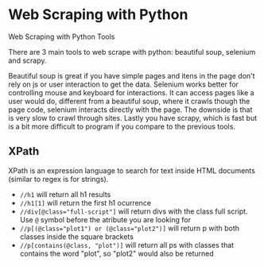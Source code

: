 # Web Scraping with Python

Web Scraping with Python Tools

There are 3 main tools to web scrape with python: beautiful soup, selenium and scrapy.

Beautiful soup is great if you have simple pages and itens in the page don't rely on js or user interaction to get the data. 
Selenium works better for controlling mouse and keyboard for interactions. It can access pages like a user would do, different from a beautiful soup, where it crawls though the page code, selenium interacts directly with the page. The downside is that is very slow to crawl through sites.
Lastly you have scrapy, which is fast but is a bit more difficult to program if you compare to the previous tools. 

## XPath

XPath is an expression language to search for text inside HTML documents (similar to regex is for strings).

- `//h1` will return all h1 results
- `//h1[1]` will return the first h1 ocurrence
- `//div[@class="full-script"]` will return divs with the class full script. Use `@` symbol before the atribute you are looking for
- `//p[(@class="plot1") or (@class="plot2")]` will return p with both classes inside the square brackets
- `//p[contains(@class, "plot")]` will return all ps with classes that contains the word "plot", so "plot2" would also be returned
